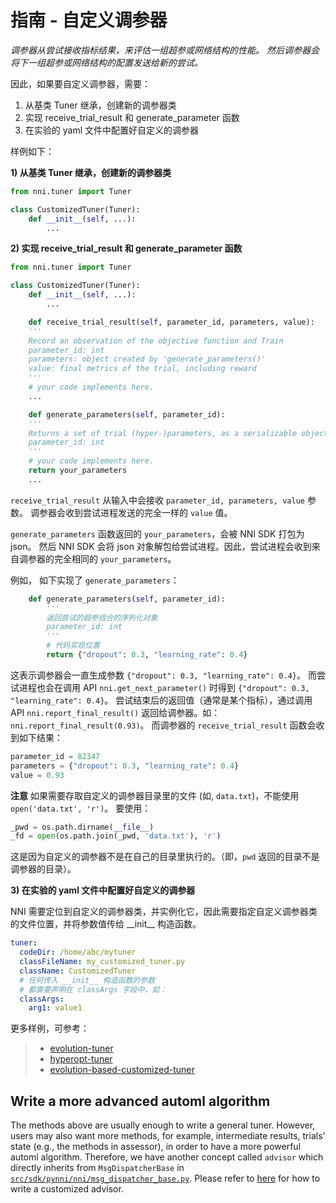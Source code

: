 # **指南** - 自定义调参器

*调参器从尝试接收指标结果，来评估一组超参或网络结构的性能。 然后调参器会将下一组超参或网络结构的配置发送给新的尝试。*

因此，如果要自定义调参器，需要：

1. 从基类 Tuner 继承，创建新的调参器类
2. 实现 receive_trial_result 和 generate_parameter 函数
3. 在实验的 yaml 文件中配置好自定义的调参器

样例如下：

**1) 从基类 Tuner 继承，创建新的调参器类**

```python
from nni.tuner import Tuner

class CustomizedTuner(Tuner):
    def __init__(self, ...):
        ...
```

**2) 实现 receive_trial_result 和 generate_parameter 函数**

```python
from nni.tuner import Tuner

class CustomizedTuner(Tuner):
    def __init__(self, ...):
        ...

    def receive_trial_result(self, parameter_id, parameters, value):
    '''
    Record an observation of the objective function and Train
    parameter_id: int
    parameters: object created by 'generate_parameters()'
    value: final metrics of the trial, including reward
    '''
    # your code implements here.
    ...

    def generate_parameters(self, parameter_id):
    '''
    Returns a set of trial (hyper-)parameters, as a serializable object
    parameter_id: int
    '''
    # your code implements here.
    return your_parameters
    ...
```

`receive_trial_result` 从输入中会接收 `parameter_id, parameters, value` 参数。 调参器会收到尝试进程发送的完全一样的 `value` 值。

`generate_parameters` 函数返回的 `your_parameters`，会被 NNI SDK 打包为 json。 然后 NNI SDK 会将 json 对象解包给尝试进程。因此，尝试进程会收到来自调参器的完全相同的 `your_parameters`。

例如， 如下实现了 `generate_parameters`：

```python
    def generate_parameters(self, parameter_id):
        '''
        返回尝试的超参组合的序列化对象
        parameter_id: int
        '''
        # 代码实现位置
        return {"dropout": 0.3, "learning_rate": 0.4}
```

这表示调参器会一直生成参数 `{"dropout": 0.3, "learning_rate": 0.4}`。 而尝试进程也会在调用 API `nni.get_next_parameter()` 时得到 `{"dropout": 0.3, "learning_rate": 0.4}`。 尝试结束后的返回值（通常是某个指标），通过调用 API `nni.report_final_result()` 返回给调参器。如： `nni.report_final_result(0.93)`。 而调参器的 `receive_trial_result` 函数会收到如下结果：

```python
parameter_id = 82347
parameters = {"dropout": 0.3, "learning_rate": 0.4}
value = 0.93
```

**注意** 如果需要存取自定义的调参器目录里的文件 (如, `data.txt`)，不能使用 `open('data.txt', 'r')`。 要使用：

```python
_pwd = os.path.dirname(__file__)
_fd = open(os.path.join(_pwd, 'data.txt'), 'r')
```

这是因为自定义的调参器不是在自己的目录里执行的。（即，`pwd` 返回的目录不是调参器的目录）。

**3) 在实验的 yaml 文件中配置好自定义的调参器**

NNI 需要定位到自定义的调参器类，并实例化它，因此需要指定自定义调参器类的文件位置，并将参数值传给 \_\_init__ 构造函数。

```yaml
tuner:
  codeDir: /home/abc/mytuner
  classFileName: my_customized_tuner.py
  className: CustomizedTuner
  # 任何传入 __init__ 构造函数的参数
  # 都需要声明在 classArgs 字段中，如：
  classArgs:
    arg1: value1
```

更多样例，可参考：

> - [evolution-tuner](../src/sdk/pynni/nni/evolution_tuner)
> - [hyperopt-tuner](../src/sdk/pynni/nni/hyperopt_tuner)
> - [evolution-based-customized-tuner](../examples/tuners/ga_customer_tuner)

## Write a more advanced automl algorithm

The methods above are usually enough to write a general tuner. However, users may also want more methods, for example, intermediate results, trials' state (e.g., the methods in assessor), in order to have a more powerful automl algorithm. Therefore, we have another concept called `advisor` which directly inherits from `MsgDispatcherBase` in [`src/sdk/pynni/nni/msg_dispatcher_base.py`](../src/sdk/pynni/nni/msg_dispatcher_base.py). Please refer to [here](./howto_3_CustomizedAdvisor.md) for how to write a customized advisor.